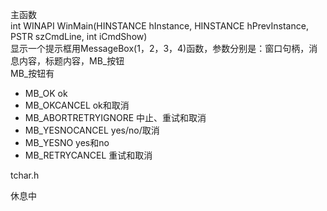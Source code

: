 主函数  
int WINAPI WinMain(HINSTANCE hInstance, HINSTANCE hPrevInstance, PSTR szCmdLine, int iCmdShow)  
显示一个提示框用MessageBox(1，2，3，4)函数，参数分别是：窗口句柄，消息内容，标题内容，MB_按钮  
MB_按钮有
* MB_OK                ok
* MB_OKCANCEL          ok和取消
* MB_ABORTRETRYIGNORE  中止、重试和取消
* MB_YESNOCANCEL       yes/no/取消
* MB_YESNO             yes和no
* MB_RETRYCANCEL       重试和取消

tchar.h












休息中
